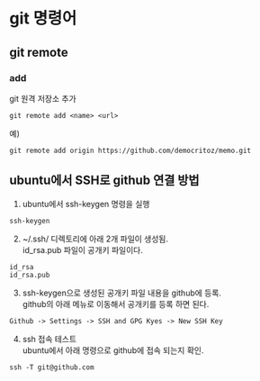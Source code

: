 # git 명령어 

## git remote

### add
git 원격 저장소 추가  
```
git remote add <name> <url>
```
예)  
```
git remote add origin https://github.com/democritoz/memo.git
```



## ubuntu에서 SSH로 github 연결 방법

1) ubuntu에서 ssh-keygen 명령을 실행
  ```
  ssh-keygen
  ```  

2) ~/.ssh/ 디렉토리에 아래 2개 파일이 생성됨.  
  id_rsa.pub 파일이 공개키 파일이다.  
  ```
  id_rsa
  id_rsa.pub
  ```  

3) ssh-keygen으로 생성된 공개키 파일 내용을 github에 등록.  
github의 아래 메뉴로 이동해서 공개키를 등록 하면 된다.
```
Github -> Settings -> SSH and GPG Kyes -> New SSH Key 
```

4) ssh 접속 테스트  
ubuntu에서 아래 명령으로 github에 접속 되는지 확인.
````
ssh -T git@github.com
